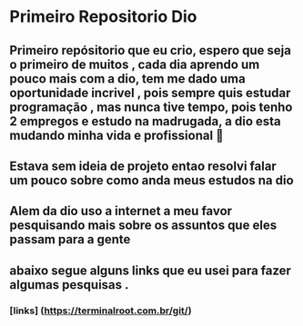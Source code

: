 # Primeiro Repositorio Dio

## Primeiro repósitorio que eu crio, espero que seja o primeiro de muitos , cada dia aprendo um pouco mais com a dio, tem me dado uma oportunidade incrivel , pois sempre quis estudar programação , mas nunca tive tempo, pois tenho 2 empregos e estudo na madrugada, a dio esta mudando minha vida e profissional 🧠
##  **Estava sem ideia de projeto entao resolvi falar um pouco sobre como anda meus estudos na dio**
## Alem da dio uso a internet a meu favor pesquisando mais sobre os assuntos que eles passam para a gente
## abaixo segue alguns links que eu usei para fazer algumas pesquisas .
### [links] (https://terminalroot.com.br/git/)
